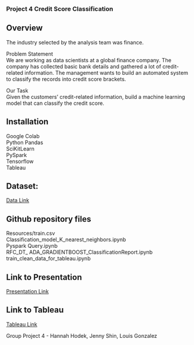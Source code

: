 
### Project 4 Credit Score Classification

## Overview
The industry selected by the analysis team was finance.

Problem Statement    
We are working as data scientists at a global finance company. The company has collected basic bank details and gathered a lot of credit-related information. The management wants to build an automated system to classify the records into credit score brackets.

Our Task    
Given the customers’ credit-related information, build a machine learning model that can classify the credit score.

## Installation
Google Colab   
Python Pandas    
SciKitLearn    
PySpark    
Tensorflow       
Tableau

## Dataset:    
[Data Link](https://www.kaggle.com/datasets/parisrohan/credit-score-classification/data)

## Github repository files
Resources/train.csv    
Classification_model_K_nearest_neighbors.ipynb    
Pyspark Query.ipynb    
RFC_DT_ ADA_GRADIENTBOOST_ClassificationReport.ipynb     
train_clean_data_for_tableau.ipynb    

## Link to Presentation    
[Presentation Link](https://github.com/hhodek/Project4_CreditScoreClassification/blob/main/Project%204%20Presentation%20.pdf)

## Link to Tableau
[Tableau Link](https://public.tableau.com/app/profile/louis.alejandro.gonzalez/viz/Project4FINAL_16976687017130/BOXPLOTCREDUTIL)

Group Project 4 - Hannah Hodek, Jenny Shin, Louis Gonzalez

